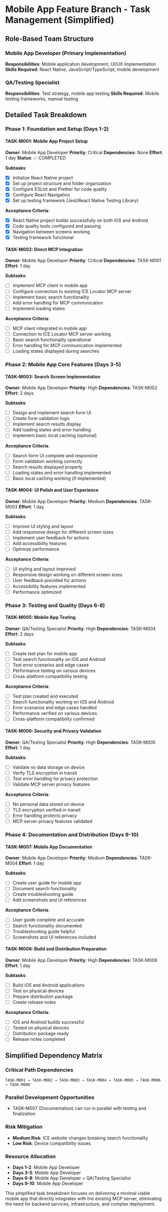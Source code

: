 # Mobile App Feature Branch - Task Management (Simplified)

## Role-Based Team Structure

### Mobile App Developer (Primary Implementation)
**Responsibilities**: Mobile application development, UI/UX implementation
**Skills Required**: React Native, JavaScript/TypeScript, mobile development

### QA/Testing Specialist
**Responsibilities**: Test strategy, mobile app testing
**Skills Required**: Mobile testing frameworks, manual testing

## Detailed Task Breakdown

### Phase 1: Foundation and Setup (Days 1-2)

#### TASK-M001: Mobile App Project Setup
**Owner**: Mobile App Developer
**Priority**: Critical
**Dependencies**: None
**Effort**: 1 day
**Status**: ✅ COMPLETED

**Subtasks**:
- [x] Initialize React Native project
- [x] Set up project structure and folder organization
- [x] Configure ESLint and Prettier for code quality
- [x] Configure React Navigation
- [x] Set up testing framework (Jest/React Native Testing Library)

**Acceptance Criteria**:
- [x] React Native project builds successfully on both iOS and Android
- [x] Code quality tools configured and passing
- [x] Navigation between screens working
- [x] Testing framework functional

#### TASK-M002: Direct MCP Integration
**Owner**: Mobile App Developer
**Priority**: Critical
**Dependencies**: TASK-M001
**Effort**: 1 day

**Subtasks**:
- [ ] Implement MCP client in mobile app
- [ ] Configure connection to existing ICE Locator MCP server
- [ ] Implement basic search functionality
- [ ] Add error handling for MCP communication
- [ ] Implement loading states

**Acceptance Criteria**:
- [ ] MCP client integrated in mobile app
- [ ] Connection to ICE Locator MCP server working
- [ ] Basic search functionality operational
- [ ] Error handling for MCP communication implemented
- [ ] Loading states displayed during searches

### Phase 2: Mobile App Core Features (Days 3-5)

#### TASK-M003: Search Screen Implementation
**Owner**: Mobile App Developer
**Priority**: High
**Dependencies**: TASK-M002
**Effort**: 2 days

**Subtasks**:
- [ ] Design and implement search form UI
- [ ] Create form validation logic
- [ ] Implement search results display
- [ ] Add loading states and error handling
- [ ] Implement basic local caching (optional)

**Acceptance Criteria**:
- [ ] Search form UI complete and responsive
- [ ] Form validation working correctly
- [ ] Search results displayed properly
- [ ] Loading states and error handling implemented
- [ ] Basic local caching working (if implemented)

#### TASK-M004: UI Polish and User Experience
**Owner**: Mobile App Developer
**Priority**: Medium
**Dependencies**: TASK-M003
**Effort**: 1 day

**Subtasks**:
- [ ] Improve UI styling and layout
- [ ] Add responsive design for different screen sizes
- [ ] Implement user feedback for actions
- [ ] Add accessibility features
- [ ] Optimize performance

**Acceptance Criteria**:
- [ ] UI styling and layout improved
- [ ] Responsive design working on different screen sizes
- [ ] User feedback provided for actions
- [ ] Accessibility features implemented
- [ ] Performance optimized

### Phase 3: Testing and Quality (Days 6-8)

#### TASK-M005: Mobile App Testing
**Owner**: QA/Testing Specialist
**Priority**: High
**Dependencies**: TASK-M004
**Effort**: 2 days

**Subtasks**:
- [ ] Create test plan for mobile app
- [ ] Test search functionality on iOS and Android
- [ ] Test error scenarios and edge cases
- [ ] Performance testing on various devices
- [ ] Cross-platform compatibility testing

**Acceptance Criteria**:
- [ ] Test plan created and executed
- [ ] Search functionality working on iOS and Android
- [ ] Error scenarios and edge cases handled
- [ ] Performance verified on various devices
- [ ] Cross-platform compatibility confirmed

#### TASK-M006: Security and Privacy Validation
**Owner**: QA/Testing Specialist
**Priority**: High
**Dependencies**: TASK-M005
**Effort**: 1 day

**Subtasks**:
- [ ] Validate no data storage on device
- [ ] Verify TLS encryption in transit
- [ ] Test error handling for privacy protection
- [ ] Validate MCP server privacy features

**Acceptance Criteria**:
- [ ] No personal data stored on device
- [ ] TLS encryption verified in transit
- [ ] Error handling protects privacy
- [ ] MCP server privacy features validated

### Phase 4: Documentation and Distribution (Days 9-10)

#### TASK-M007: Mobile App Documentation
**Owner**: Mobile App Developer
**Priority**: Medium
**Dependencies**: TASK-M004
**Effort**: 1 day

**Subtasks**:
- [ ] Create user guide for mobile app
- [ ] Document search functionality
- [ ] Create troubleshooting guide
- [ ] Add screenshots and UI references

**Acceptance Criteria**:
- [ ] User guide complete and accurate
- [ ] Search functionality documented
- [ ] Troubleshooting guide helpful
- [ ] Screenshots and UI references included

#### TASK-M008: Build and Distribution Preparation
**Owner**: Mobile App Developer
**Priority**: High
**Dependencies**: TASK-M006
**Effort**: 1 day

**Subtasks**:
- [ ] Build iOS and Android applications
- [ ] Test on physical devices
- [ ] Prepare distribution package
- [ ] Create release notes

**Acceptance Criteria**:
- [ ] iOS and Android builds successful
- [ ] Tested on physical devices
- [ ] Distribution package ready
- [ ] Release notes completed

## Simplified Dependency Matrix

### Critical Path Dependencies
```
TASK-M001 → TASK-M002 → TASK-M003 → TASK-M004 → TASK-M005 → TASK-M006 → TASK-M008
```

### Parallel Development Opportunities
- TASK-M007 (Documentation) can run in parallel with testing and finalization

### Risk Mitigation
- **Medium Risk**: ICE website changes breaking search functionality
- **Low Risk**: Device compatibility issues

### Resource Allocation
- **Days 1-2**: Mobile App Developer
- **Days 3-5**: Mobile App Developer
- **Days 6-8**: Mobile App Developer + QA/Testing Specialist
- **Days 9-10**: Mobile App Developer

This simplified task breakdown focuses on delivering a minimal viable mobile app that directly integrates with the existing MCP server, eliminating the need for backend services, infrastructure, and complex deployment.